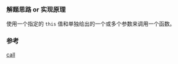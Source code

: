 ### 解题思路 or 实现原理

使用一个指定的 `this` 值和单独给出的一个或多个参数来调用一个函数。

### 参考

[call](https://developer.mozilla.org/zh-CN/docs/Web/JavaScript/Reference/Global_Objects/Function/call)